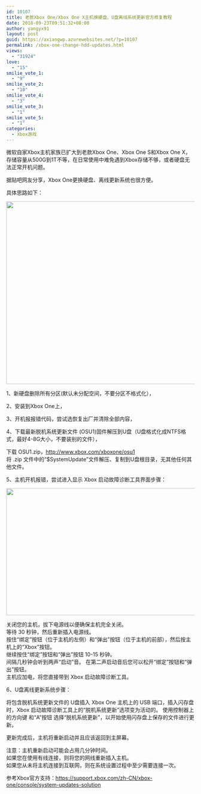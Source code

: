 ```yaml
---
id: 10107
title: 老款Xbox One/Xbox One X主机换硬盘、U盘离线系统更新官方修复教程
date: 2018-09-23T09:51:32+08:00
author: yangyx91
layout: post
guid: https://axiangwp.azurewebsites.net/?p=10107
permalink: /xbox-one-change-hdd-updates.html
views:
  - "31924"
love:
  - "15"
smilie_vote_1:
  - "9"
smilie_vote_2:
  - "10"
smilie_vote_4:
  - "3"
smilie_vote_3:
  - "1"
smilie_vote_5:
  - "1"
categories:
  - Xbox游戏
---
```

微软自家Xbox主机家族已扩大到老款Xbox One、Xbox One S和Xbox One X，存储容量从500G到1T不等，在日常使用中难免遇到Xbox存储不够，或者硬盘无法正常开机问题。

据贴吧网友分享，Xbox One更换硬盘、离线更新系统也很方便。

具体思路如下：

<img loading="lazy" class="aligncenter" src="http://cdn.axiangblog.com/20180821/xbox-hdd.jpg" alt="" width="581" height="488" /> 

1、新硬盘删除所有分区(默认未分配空间，不要分区不格式化），

2、安装到Xbox One上，

3、开机报报错代码，尝试选恢复出厂并清除全部内容，

4、下载最新脱机系统更新文件 (OSU1)固件解压到U盘（U盘格式化成NTFS格式，最好4-8G大小，不要装别的文件），

下载 OSU1.zip，<a href="http://www.xbox.com/xboxone/osu1" target="_blank" rel="noopener" rel="nofollow" >http://www.xbox.com/xboxone/osu1</a>  
将 .zip 文件中的“$SystemUpdate”文件解压、复制到U盘根目录，无其他任何其他文件。

5、主机开机报错，尝试进入显示 Xbox 启动故障诊断工具界面步骤：

<img loading="lazy" class="aligncenter size-medium" src="http://cdn.axiangblog.com/20180821/xbox-offline-update.jpg" width="605" height="339" /> 

关闭您的主机，拔下电源线以便确保主机完全关闭。  
等待 30 秒钟，然后重新插入电源线。  
按住“绑定”按钮（位于主机的左侧）和“弹出”按钮（位于主机的前部），然后按主机上的“Xbox”按钮。  
继续按住“绑定”按钮和“弹出”按钮 10-15 秒钟。  
间隔几秒钟会听到两声“启动”音。 在第二声启动音后您可以松开“绑定”按钮和“弹出”按钮。  
主机应加电，将您直接带到 Xbox 启动故障诊断工具。

6、U盘离线更新系统步骤：

将包含脱机系统更新文件的 U盘插入 Xbox One 主机上的 USB 端口，插入闪存盘时，Xbox 启动故障诊断工具上的“脱机系统更新”选项变为活动的。 使用控制器上的方向键 和“A”按钮 选择“脱机系统更新”，以开始使用闪存盘上保存的文件进行更新。

更新完成后，主机将重新启动并且应该返回到主屏幕。

注意：主机重新启动可能会占用几分钟时间。  
如果您在使用有线连接，则将您的网线重新插入主机。  
如果您从未将主机连接到互联网，则在系统设置过程中至少需要连接一次。

参考Xbox官方支持：<a href="https://support.xbox.com/zh-CN/xbox-one/console/system-updates-solution" target="_blank" rel="noopener" rel="nofollow" >https://support.xbox.com/zh-CN/xbox-one/console/system-updates-solution</a>